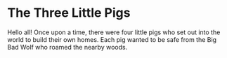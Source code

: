 # The Three Little Pigs

Hello all! Once upon a time, there were four little pigs who set out into the world to build their own homes. Each pig wanted to be safe from the Big Bad Wolf who roamed the nearby woods.